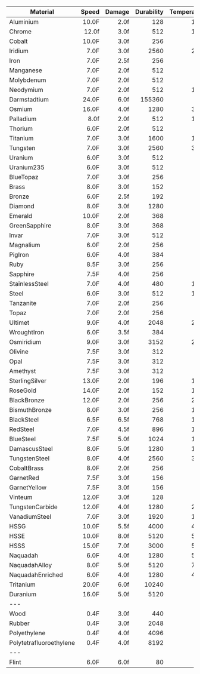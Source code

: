 | Material                | Speed | Damage | Durability | Temperature |
|-------------------------|------:|-------:|-----------:|------------:|
| Aluminium               | 10.0F |   2.0f |        128 |        1700 |
| Chrome                  | 12.0f |   3.0f |        512 |        1700 |
| Cobalt                  | 10.0F |   3.0f |        256 |             |
| Iridium                 |  7.0F |   3.0f |       2560 |        2719 |
| Iron                    |  7.0F |   2.5f |        256 |             |
| Manganese               |  7.0F |   2.0f |        512 |             |
| Molybdenum              |  7.0F |   2.0f |        512 |             |
| Neodymium               |  7.0F |   2.0f |        512 |        1297 |
| Darmstadtium            | 24.0F |   6.0f |     155360 |             |
| Osmium                  | 16.0F |   4.0f |       1280 |        3306 |
| Palladium               |  8.0f |   2.0f |        512 |        1228 |
| Thorium                 |  6.0F |   2.0f |        512 |             |
| Titanium                |  7.0F |   3.0f |       1600 |        1941 |
| Tungsten                |  7.0F |   3.0f |       2560 |        3000 |
| Uranium                 |  6.0F |   3.0f |        512 |             |
| Uranium235              |  6.0F |   3.0f |        512 |             |
| BlueTopaz               |  7.0F |   3.0f |        256 |             |
| Brass                   |  8.0F |   3.0f |        152 |             |
| Bronze                  |  6.0F |   2.5f |        192 |             |
| Diamond                 |  8.0F |   3.0f |       1280 |             |
| Emerald                 | 10.0F |   2.0f |        368 |             |
| GreenSapphire           |  8.0F |   3.0f |        368 |             |
| Invar                   |  7.0F |   3.0f |        512 |             |
| Magnalium               |  6.0F |   2.0f |        256 |             |
| PigIron                 |  6.0F |   4.0f |        384 |             |
| Ruby                    |  8.5F |   3.0f |        256 |             |
| Sapphire                |  7.5F |   4.0f |        256 |             |
| StainlessSteel          |  7.0F |   4.0f |        480 |        1700 |
| Steel                   |  6.0F |   3.0f |        512 |        1000 |
| Tanzanite               |  7.0F |   2.0f |        256 |             |
| Topaz                   |  7.0F |   2.0f |        256 |             |
| Ultimet                 |  9.0F |   4.0f |       2048 |        2700 |
| WroughtIron             |  6.0F |   3.5f |        384 |             |
| Osmiridium              |  9.0F |   3.0f |       3152 |        2500 |
| Olivine                 |  7.5F |   3.0f |        312 |             |
| Opal                    |  7.5F |   3.0f |        312 |             |
| Amethyst                |  7.5F |   3.0f |        312 |             |
| SterlingSilver          | 13.0F |   2.0f |        196 |        1700 |
| RoseGold                | 14.0F |   2.0f |        152 |        1600 |
| BlackBronze             | 12.0F |   2.0f |        256 |        2000 |
| BismuthBronze           |  8.0F |   3.0f |        256 |        1100 |
| BlackSteel              |  6.5F |   6.5f |        768 |        1200 |
| RedSteel                |  7.0F |   4.5f |        896 |        1300 |
| BlueSteel               |  7.5F |   5.0f |       1024 |        1400 |
| DamascusSteel           |  8.0F |   5.0f |       1280 |        1500 |
| TungstenSteel           |  8.0F |   4.0f |       2560 |        3000 |
| CobaltBrass             |  8.0F |   2.0f |        256 |             |
| GarnetRed               |  7.5F |   3.0f |        156 |             |
| GarnetYellow            |  7.5F |   3.0f |        156 |             |
| Vinteum                 | 12.0F |   3.0f |        128 |             |
| TungstenCarbide         | 12.0F |   4.0f |       1280 |        2460 |
| VanadiumSteel           |  7.0F |   3.0f |       1920 |        1453 |
| HSSG                    | 10.0F |   5.5f |       4000 |        4500 |
| HSSE                    | 10.0F |   8.0f |       5120 |        5400 |
| HSSS                    | 15.0F |   7.0f |       3000 |        5400 |
| Naquadah                |  6.0F |   4.0f |       1280 |        5400 |
| NaquadahAlloy           |  8.0F |   5.0f |       5120 |        7200 |
| NaquadahEnriched        |  6.0F |   4.0f |       1280 |        4500 |
| Tritanium               | 20.0F |   6.0f |      10240 |             |
| Duranium                | 16.0F |   5.0f |       5120 |             |
| ---                     |       |        |            |             |
| Wood                    |  0.4F |   3.0f |        440 |             |
| Rubber                  |  0.4F |   3.0f |       2048 |             |
| Polyethylene            |  0.4F |   4.0f |       4096 |             |
| Polytetrafluoroethylene |  0.4F |   4.0f |       8192 |             |
| ---                     |       |        |            |             |
| Flint                   |  6.0F |   6.0f |         80 |             |
